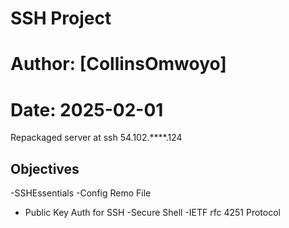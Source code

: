 # SSH Project
# Author: [CollinsOmwoyo]
# Date: 2025-02-01

Repackaged server at ssh 54.102.****.124
## Objectives
-SSHEssentials
-Config Remo File
- Public Key Auth for SSH
-Secure Shell
-IETF rfc 4251 Protocol
